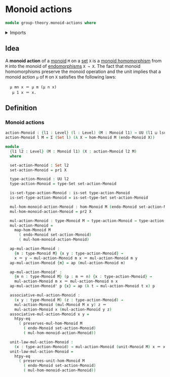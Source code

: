 # Monoid actions

```agda
module group-theory.monoid-actions where
```

<details><summary>Imports</summary>

```agda
open import foundation.action-on-identifications-functions
open import foundation.dependent-pair-types
open import foundation.endomorphisms
open import foundation.function-extensionality-axiom
open import foundation.identity-types
open import foundation.sets
open import foundation.universe-levels

open import group-theory.homomorphisms-monoids
open import group-theory.monoids
```

</details>

## Idea

A **monoid action** of a [monoid](group-theory.monoids.md) `M` on a
[set](foundation-core.sets.md) `X` is a
[monoid homomorphism](group-theory.homomorphisms-monoids.md) from `M` into the
monoid of [endomorphisms](foundation.endomorphisms.md) `X → X`. The fact that
monoid homomorphisms preserve the monoid operation and the unit implies that a
monoid action `μ` of `M` on `X` satisfies the following laws:

```text
  μ mn x ＝ μ m (μ n x)
   μ 1 x ＝ x.
```

## Definition

### Monoid actions

```agda
action-Monoid : {l1 : Level} (l : Level) (M : Monoid l1) → UU (l1 ⊔ lsuc l)
action-Monoid l M = Σ (Set l) (λ X → hom-Monoid M (endo-Monoid X))

module _
  {l1 l2 : Level} (M : Monoid l1) (X : action-Monoid l2 M)
  where

  set-action-Monoid : Set l2
  set-action-Monoid = pr1 X

  type-action-Monoid : UU l2
  type-action-Monoid = type-Set set-action-Monoid

  is-set-type-action-Monoid : is-set type-action-Monoid
  is-set-type-action-Monoid = is-set-type-Set set-action-Monoid

  mul-hom-monoid-action-Monoid : hom-Monoid M (endo-Monoid set-action-Monoid)
  mul-hom-monoid-action-Monoid = pr2 X

  mul-action-Monoid : type-Monoid M → type-action-Monoid → type-action-Monoid
  mul-action-Monoid =
    map-hom-Monoid M
      ( endo-Monoid set-action-Monoid)
      ( mul-hom-monoid-action-Monoid)

  ap-mul-action-Monoid :
    {m : type-Monoid M} {x y : type-action-Monoid} →
    x ＝ y → mul-action-Monoid m x ＝ mul-action-Monoid m y
  ap-mul-action-Monoid {m} = ap (mul-action-Monoid m)

  ap-mul-action-Monoid' :
    {m n : type-Monoid M} (p : m ＝ n) {x : type-action-Monoid} →
    mul-action-Monoid m x ＝ mul-action-Monoid n x
  ap-mul-action-Monoid' p {x} = ap (λ t → mul-action-Monoid t x) p

  associative-mul-action-Monoid :
    (x y : type-Monoid M) (z : type-action-Monoid) →
    mul-action-Monoid (mul-Monoid M x y) z ＝
    mul-action-Monoid x (mul-action-Monoid y z)
  associative-mul-action-Monoid x y =
    htpy-eq
      ( preserves-mul-hom-Monoid M
        ( endo-Monoid set-action-Monoid)
        ( mul-hom-monoid-action-Monoid))

  unit-law-mul-action-Monoid :
    (x : type-action-Monoid) → mul-action-Monoid (unit-Monoid M) x ＝ x
  unit-law-mul-action-Monoid =
    htpy-eq
      ( preserves-unit-hom-Monoid M
        ( endo-Monoid set-action-Monoid)
        ( mul-hom-monoid-action-Monoid))
```
